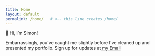 ```yaml
---
title: Home
layout: default
permalink: /home/   # <-- this line creates /home/
---
```


<p class="intro-line">
  <span class="emoji">👋</span> Hi, I’m Simon!
</p>
<p class="intro">
Embarrassingly, you've caught me slightly before I've cleaned up and presented my portfolio. Sign up for updates at<a href="mailto:knigsd@icloud.com?subject=Promising%20Portfolio&body=Hi,%20Simon.%0D%0APromising%20Portfolio!%20Email%20me%20when%20its%20done!%0D%0ARegards">
  my Email
</a>
</p>
